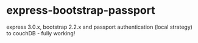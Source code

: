 express-bootstrap-passport
==========================

express 3.0.x, bootstrap 2.2.x and passport authentication (local strategy) to couchDB - fully working!